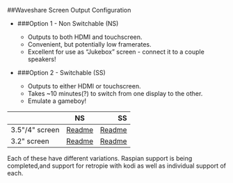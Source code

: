 

##Waveshare Screen Output Configuration
* ###Option 1 - Non Switchable (NS)
  * Outputs to both HDMI and touchscreen.
  * Convenient, but potentially low framerates.
  * Excellent for use as “Jukebox” screen - connect it to a couple speakers!
  
* ###Option 2 - Switchable (SS)
  * Outputs to either HDMI or touchscreen.
  * Takes ~10 minutes(?) to switch from one display to the other.
  * Emulate a gameboy!

|        | NS  | SS |
| ------------- |:-------------:| -----:|
| 3.5"/4" screen     | [Readme](https://github.com/mitchpehora/tinyPi/tree/master/waveshare/ns35)| [Readme](https://github.com/mitchpehora/tinyPi/tree/master/waveshare/ss35) |
| 3.2" screen    | [Readme](https://github.com/mitchpehora/tinyPi/tree/master/waveshare/ns32)     |   [Readme](https://github.com/mitchpehora/tinyPi/tree/master/waveshare/ss32) |



Each of these have different variations. Raspian support is being completed,and support for retropie with kodi as well as individual support of each.  
